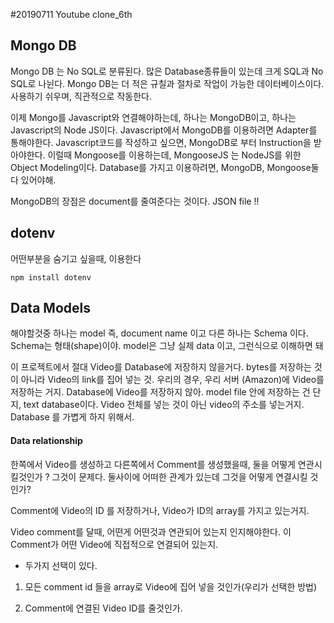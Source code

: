 #20190711 Youtube clone_6th

## Mongo DB

Mongo DB 는 No SQL로 분류된다.
많은 Database종류들이 있는데 크게 SQL과 No SQL로 나뉜다.
Mongo DB는 더 적은 규칠과 절차로 작업이 가능한 데이터베이스이다.
사용하기 쉬우며, 직관적으로 작동한다.

이제 Mongo를 Javascript와 연결해야하는데, 하나는 MongoDB이고, 하나는 Javascript의 Node JS이다.
Javascript에서 MongoDB를 이용하려면 Adapter를 통해야한다.
Javascript코드를 작성하고 싶으면, MongoDB로 부터 Instruction을 받아야한다.
이럴때 Mongoose를 이용하는데, MongooseJS 는 NodeJS를 위한 Object Modeling이다.
Database를 가지고 이용하려면, MongoDB, Mongoose둘다 있어야해.

MongoDB의 장점은 document를 줄여준다는 것이다. JSON file !!

## dotenv

어떤부분을 숨기고 싶을때, 이용한다

`npm install dotenv`


## Data Models
해야할것중 하나는 model 즉, document name 이고 다른 하나는 Schema 이다. Schema는 형태(shape)이야.
model은 그냥 실제 data 이고, 그런식으로 이해하면 돼 

이 프로젝트에서 절대 Video를 Database에 저장하지 않을거다.
bytes를 저장하는 것이 아니라 Video의 link를 집어 넣는 것.
우리의 경우, 우리 서버 (Amazon)에 Video를 저장하는 거지.
Database에 Video를 저장하지 않아. model file 안에 저장하는 건 단지, text database이다. Video 전체를 넣는 것이 아닌 video의 주소를 넣는거지. Database 를 가볍게 하지 위해서.

#### Data relationship

한쪽에서 Video를 생성하고 다른쪽에서 Comment를 생성했을때, 둘을 어떻게 연관시킬것인가 ? 그것이 문제다. 둘사이에 어떠한 관계가 있는데 그것을 어떻게 연결시킬 것인가?

Comment에 Video의 ID 를 저장하거나, Video가 ID의 array를 가지고 있는거지.

Video comment를 달때, 어떤게 어떤것과 연관되어 있는지 인지해야한다. 이 Comment가 어떤 Video에 직접적으로 연결되어 있는지.

- 두가지 선택이 있다.

1. 모든 comment id 들을 array로 Video에 집어 넣을 것인가(우리가 선택한 방법)

2. Comment에 연결된 Video ID를 줄것인가.




